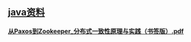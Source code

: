 ## [java资料](README.md)

#### [从Paxos到Zookeeper_分布式一致性原理与实践（书签版）.pdf](https://pan.baidu.com/s/15VuV9JKWEvzzywkByww9hQ?pwd=72sw)














